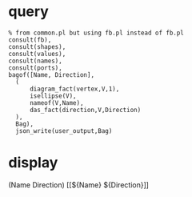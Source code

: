 # query
    % from common.pl but using fb.pl instead of fb.pl
    consult(fb),
    consult(shapes),
    consult(values),
    consult(names),
    consult(ports),
    bagof([Name, Direction],
	  (
		  diagram_fact(vertex,V,1),
		  isellipse(V),
          nameof(V,Name),
		  das_fact(direction,V,Direction)
      ),	
	  Bag),
	  json_write(user_output,Bag)
# display
  (Name Direction)
  [[${Name} ${Direction}]]


